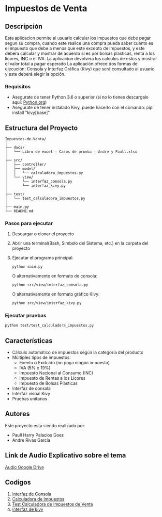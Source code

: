 # Impuestos de Venta

## Descripción
Esta aplicacion permite al usuario calcular los impuestos que debe pagar segun su compra, cuando este realice una compra pueda saber cuanto es el impuesto que debe a menos que este excepto de impuestos, y este debera calcular y mostrar de acuerdo si es por bolsas plasticas, renta a los licores, INC o el IVA.
La aplicacion devolvera los calculos de estos y mostrar el valor total a pagar esperado
La aplicación ofrece dos formas de ejecución: Consola y Interfaz Gráfica (Kivy) que será consultado al usuario y este deberá elegir la opción.

### Requisitos
- Asegurate de tener Python 3.6 o superior (si no lo tienes descargalo aquí: [Python.org](https://www.python.org/downloads/))
- Asegurate de tener instalado Kivy, puede hacerlo con el comando: pip install "kivy[base]"


## Estructura del Proyecto

```
Impuestos-de-Venta/
│
├── docs/                                      
│   └── Libro de excel - Casos de prueba - Andre y Paull.xlsx
│
├── src/                                       
│   ├── controller/                            
│   ├── model/                                 
│   │   └── calculadora_impuestos.py           
│   └── view/                                  
│       └── interfaz_consola.py
│       └── interfaz_kivy.py            
│
├── test/                                      
│   └── test_calculadora_impuestos.py          
│
├── main.py                                    
└── README.md                                  
```


### Pasos para ejecutar
1. Descargar o clonar el proyecto
2. Abrir una terminal(Bash, Simbolo del Sistema, etc.) en la carpeta del proyecto
3. Ejecutar el programa principal:
   ```bash
   python main.py
   ```
   
   O alternativamente en formato de consola:
   ```bash
   python src/view/interfaz_consola.py
   ```
   
   O alternativamente en formato gráfico Kivy:
   ```bash
   python src/view/interfaz_kivy.py
   ```
   
### Ejecutar pruebas
```bash
python test/test_calculadora_impuestos.py
```

## Características

- Cálculo automático de impuestos según la categoría del producto
- Múltiples tipos de impuestos:
  - Exento o Excluido (no paga ningún impuesto)
  - IVA (5% o 19%)
  - Impuesto Nacional al Consumo (INC)
  - Impuesto de Rentas a los Licores
  - Impuesto de Bolsas Plásticas
- Interfaz de consola
- Interfaz visual Kivy 
- Pruebas unitarias 


## Autores
Este proyecto esta siendo realizado por: 
- Paull Harry Palacios Goez 
- Andre Rivas Garcia

## Link de Audio Explicativo sobre el tema

[Audio Google Drive](https://drive.google.com/drive/folders/1fSU6wTmUQqWg4ZMv37Z1zxNohdVUYFGI?usp=drive_link)

## Codigos

1. [Interfaz de Consola](src/view/interfaz_consola.py)
2. [Calculadora de Impuestos](src/model/calculadora_impuestos.py)
3. [Test Calculadora de Impuestos de Venta](test/test_calculadora_impuestos.py)
4. [Interfaz de kivy](src/view/interfaz_kivy.py)
